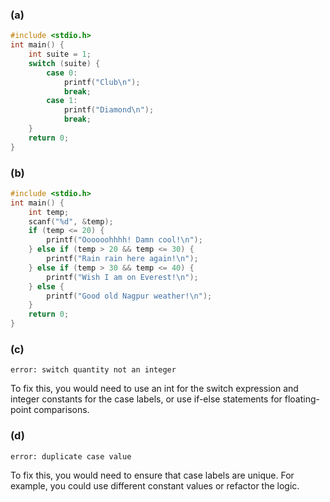 ### **(a)** 
```c
#include <stdio.h>
int main() {
    int suite = 1;
    switch (suite) {
        case 0: 
            printf("Club\n");
            break; 
        case 1: 
            printf("Diamond\n");
            break; 
    }
    return 0;
}
```

### **(b)** 
```c
#include <stdio.h>
int main() {
    int temp;
    scanf("%d", &temp);
    if (temp <= 20) {
        printf("Oooooohhhh! Damn cool!\n");
    } else if (temp > 20 && temp <= 30) {
        printf("Rain rain here again!\n");
    } else if (temp > 30 && temp <= 40) {
        printf("Wish I am on Everest!\n");
    } else {
        printf("Good old Nagpur weather!\n");
    }
    return 0;
}
```

### **(c)** 
```
error: switch quantity not an integer
```
To fix this, you would need to use an int for the switch expression and integer constants for the case labels, or use if-else statements for floating-point comparisons.

### **(d)** 
```
error: duplicate case value
```
To fix this, you would need to ensure that case labels are unique. For example, you could use different constant values or refactor the logic.
